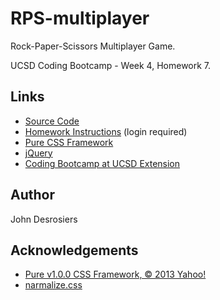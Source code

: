 # RPS-multiplayer
Rock-Paper-Scissors Multiplayer Game.

UCSD Coding Bootcamp - Week 4, Homework 7.

## Links
* [Source Code](https://github.com/median-man/RPS-multiplayer)
* [Homework Instructions](http://ucsd.bootcampcontent.com/UCSD-Coding-Bootcamp/08-07-2017-UCSD-San-Diego-Class-Repositoy-FSF-FT/blob/master/homework/07-firebase/02-Homework/Instructions/Homework_RPS_Activity_Challenge.md) (login required)
* [Pure CSS Framework](https://purecss.io/)
* [jQuery](http://jquery.com/)
* [Coding Bootcamp at UCSD Extension](https://codingbootcamp.extension.ucsd.edu/)

## Author
John Desrosiers

## Acknowledgements
* [Pure v1.0.0 CSS Framework, © 2013 Yahoo!](https://github.com/yahoo/pure/blob/master/LICENSE.md)
* [narmalize.css](github.com/necolas/normalize.css)